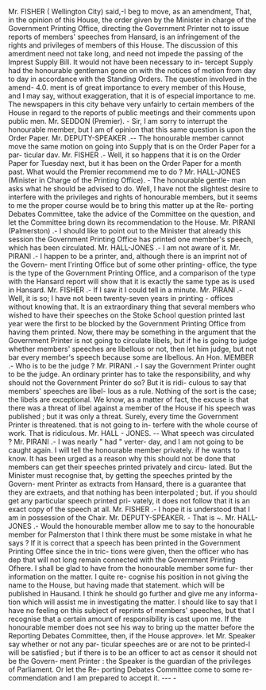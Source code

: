 Mr. FISHER ( Wellington City) said,-I beg to move, as an amendment, That, in the opinion of this House, the order given by the Minister in charge of the Government Printing Office, directing the Government Printer not to issue reports of members' speeches from Hansard, is an infringement of the rights and privileges of members of this House. The discussion of this amerdment need not take long, and need not impede the passing of the Imprest Supply Bill. It would not have been necessary to in- tercept Supply had the honourable gentleman gone on with the notices of motion from day to day in accordance with the Standing Orders. The question involved in the amend- 4.0. ment is of great importance to every member of this House, and I may say, without exaggeration, that it is of especial importance to me. The newspapers in this city behave very unfairly to certain members of the House in regard to the reports of public meetings and their comments upon public men. Mr. SEDDON (Premier). - Sir, I am sorry to interrupt the honourable member, but I am of opinion that this same question is upon the Order Paper. Mr. DEPUTY-SPEAKER .-- The honourable member cannot move the same motion on going into Supply that is on the Order Paper for a par- ticular dav. Mr. FISHER .- Well, it so happens that it is on the Order Paper for Tuesday next, but it has been on the Order Paper for a month past. What would the Premier recommend me to do ? Mr. HALL-JONES (Minister in Charge of the Printing Office). - The honourable gentle- man asks what he should be advised to do. Well, I have not the slightest desire to interfere with the privileges and rights of honourable members, but it seems to me the proper course would be to bring this matter up at the Re- porting Debates Committee, take the advice of the Committee on the question, and let the Committee bring down its recommendation to the House. Mr. PIRANI (Palmerston) .- I should like to point out to the Minister that already this session the Government Printing Office has printed one member's speech, which has been circulated. Mr. HALL-JONES .- I am not aware of it. Mr. PIRANI .- I happen to be a printer, and, although there is an imprint not of the Govern- ment l'rinting Office but of some other printing- office, the type is the type of the Government Printing Office, and a comparison of the type with the Hansard report will show that it is exactly the same type as is used in Hansard. Mr. FISHER .- If I saw it I could tell in a minute. Mr. PIRANI .- Well, it is so; I have not been twenty-seven years in printing - offices without knowing that. It is an extraordinary thing that several members who wished to have their speeches on the Stoke School question printed last year were the first to be blocked by the Government Printing Office from having them printed. Now, there may be something in the argument that the Government Printer is not going to circulate libels, but if he is going to judge whether members' speeches are libellous or not, then let him judge, but not bar every member's speech because some are libellous. An Hon. MEMBER .- Who is to be the judge ? Mr. PIRANI .- I say the Government Printer ought to be the judge. An ordinary printer has to take the responsibility, and why should not the Government Printer do so? But it is ridi- culous to say that members' speeches are libel- lous as a rule. Nothing of the sort is the case; the libels are exceptional. We know, as a matter of fact, the excuse is that there was a threat of libel against a member of the House if his speech was published ; but it was only a threat. Surely, every time the Government Printer is threatened. that is not going to in- terfere with the whole course of work. That is ridiculous. Mr. HALL - JONES. -- What speech was circulated ? Mr. PIRANI .- I was nearly " had " verter- day, and I am not going to be caught again. I will tell the honourable member privately. if he wants to know. It has been urged as a reason why this should not be done that members can get their speeches printed privately and circu- lated. But the Minister must recognise that, by getting the speeches printed by the Govern- ment Printer as extracts from Hansard, there is a guarantee that they are extraets, and that nothing has been interpolated ; but. if you should get any particular speech printed pri- vately, it does not follow that it is an exact copy of the speech at all. Mr. FISHER .- I hope it is understood that I am in possession of the Chair. Mr. DEPUTY-SPEAKER. - That is \~. Mr. HALL-JONES .- Would the honourable member allow me to say to the honourable member for Palmerston that I think there <!-- PageHeader="\-" --> must be some mistake in what he says ? If it is correct that a speech has been printed in the Government Printing Offee since the in tric- tions were given, then the officer who has dep that will not long remain connected with the Government Printing Ofhere. I shall be glad to have from the honourable member some fur- ther information on the matter. I quite re- cognise his position in not giving the name to the House, but having made that statement. which will be published in Hausand. I think he should go further and give me any informa- tion which will assist me in investigating the matter. I should like to say that I have no feeling on this subject of reprints of members' speeches, but that I recognise that a certain amount of responsibility is cast upon me. If the honourable member does not see his way to bring up the matter before the Reporting Debates Committee, then, if the House approve». <!-- PageHeader="\-" --> let Mr. Speaker say whether or not any par- ticular speeches are or are not to be printed-I will be satisfied ; but if there is to be an officer to act as censor it should not be the Govern- ment Printer : the Speaker is the guardian of the privileges of Parliament. Or let the Re- porting Debates Committee come to some re- commendation and I am prepared to accept it. \--- \- 